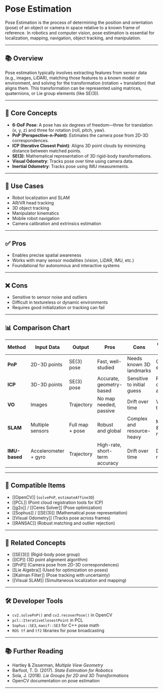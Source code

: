 # Pose Estimation

Pose Estimation is the process of determining the position and orientation (pose) of an object or camera in space relative to a known frame of reference. In robotics and computer vision, pose estimation is essential for localization, mapping, navigation, object tracking, and manipulation.

---

## 📚 Overview

Pose estimation typically involves extracting features from sensor data (e.g., images, LiDAR), matching those features to a known model or environment, and solving for the transformation (rotation + translation) that aligns them. This transformation can be represented using matrices, quaternions, or Lie group elements (like SE(3)).

---

## 🧠 Core Concepts

- **6-DoF Pose**: A pose has six degrees of freedom—three for translation (x, y, z) and three for rotation (roll, pitch, yaw).
- **PnP (Perspective-n-Point)**: Estimates the camera pose from 2D-3D correspondences.
- **ICP (Iterative Closest Point)**: Aligns 3D point clouds by minimizing distance between matched points.
- **SE(3)**: Mathematical representation of 3D rigid-body transformations.
- **Visual Odometry**: Tracks pose over time using camera data.
- **Inertial Odometry**: Tracks pose using IMU measurements.

---

## 🧰 Use Cases

- Robot localization and SLAM
- AR/VR head tracking
- 3D object tracking
- Manipulator kinematics
- Mobile robot navigation
- Camera calibration and extrinsics estimation

---

## ✅ Pros

- Enables precise spatial awareness
- Works with many sensor modalities (vision, LiDAR, IMU, etc.)
- Foundational for autonomous and interactive systems

---

## ❌ Cons

- Sensitive to sensor noise and outliers
- Difficult in textureless or dynamic environments
- Requires good initialization or tracking can fail

---

## 📊 Comparison Chart

| Method        | Input Data     | Output         | Pros                         | Cons                       | Common Use |
|---------------|----------------|----------------|------------------------------|----------------------------|------------|
| **PnP**       | 2D-3D points    | SE(3) pose     | Fast, well-studied           | Needs known 3D landmarks   | Camera extrinsics |
| **ICP**       | 3D-3D points    | SE(3) pose     | Accurate, geometry-based     | Sensitive to initial guess | Point cloud alignment |
| **VO**        | Images          | Trajectory     | No map needed, passive       | Drift over time            | Visual tracking |
| **SLAM**      | Multiple sensors| Full map + pose| Robust and global            | Complex and resource-heavy | Mapping & navigation |
| **IMU-based** | Accelerometer + gyro | Trajectory | High-rate, short-term accuracy | Drift over time          | Dead reckoning |

---

## 🔧 Compatible Items

- [[OpenCV]] (`solvePnP`, `estimateAffine3D`)
- [[PCL]] (Point cloud registration tools for ICP)
- [[g2o]] / [[Ceres Solver]] (Pose optimization)
- [[Sophus]] / [[SE(3)]] (Mathematical pose representation)
- [[Visual Odometry]] (Tracks pose across frames)
- [[RANSAC]] (Robust matching and outlier rejection)

---

## 🔗 Related Concepts

- [[SE(3)]] (Rigid-body pose group)
- [[ICP]] (3D point alignment algorithm)
- [[PnP]] (Camera pose from 2D-3D correspondences)
- [[Lie Algebra]] (Used for optimization on poses)
- [[Kalman Filter]] (Pose tracking with uncertainty)
- [[Visual SLAM]] (Simultaneous localization and mapping)

---

## 🛠 Developer Tools

- `cv2.solvePnP()` and `cv2.recoverPose()` in OpenCV
- `pcl::IterativeClosestPoint` in PCL
- `Sophus::SE3`, `manif::SE3` for C++ pose math
- `ROS tf` and `tf2` libraries for pose broadcasting

---

## 📚 Further Reading

- Hartley & Zisserman, *Multiple View Geometry*
- Barfoot, T. D. (2017). *State Estimation for Robotics*
- Sola, J. (2018). *Lie Groups for 2D and 3D Transformations*
- OpenCV documentation on pose estimation

---
